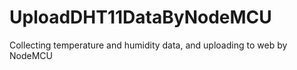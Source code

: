 # UploadDHT11DataByNodeMCU
Collecting temperature and humidity data, and uploading to web by NodeMCU
